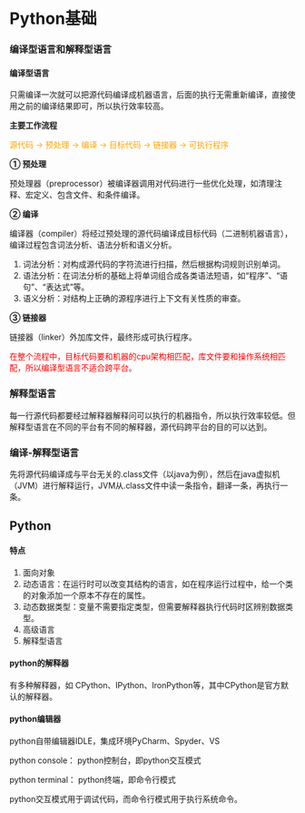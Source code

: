 # Python基础

### 编译型语言和解释型语言

#### **编译型语言**

只需编译一次就可以把源代码编译成机器语言，后面的执行无需重新编译，直接使用之前的编译结果即可，所以执行效率较高。

**主要工作流程**

<font color="orange">源代码 -> 预处理 -> 编译 -> 目标代码 -> 链接器 -> 可执行程序</font>

**①  预处理**

预处理器（preprocessor）被编译器调用对代码进行一些优化处理，如清理注释、宏定义、包含文件、和条件编译。

**②  编译**

编译器（compiler）将经过预处理的源代码编译成目标代码（二进制机器语言），编译过程包含词法分析、语法分析和语义分析。

1. 词法分析：对构成源代码的字符流进行扫描，然后根据构词规则识别单词。
2. 语法分析：在词法分析的基础上将单词组合成各类语法短语，如“程序”、“语句”、“表达式”等。
3. 语义分析：对结构上正确的源程序进行上下文有关性质的审查。

**③  链接器**

链接器（linker）外加库文件，最终形成可执行程序。

<font color="red">在整个流程中，目标代码要和机器的cpu架构相匹配，库文件要和操作系统相匹配，所以编译型语言不适合跨平台。</font>



### 解释型语言

每一行源代码都要经过解释器解释问可以执行的机器指令，所以执行效率较低。但解释型语言在不同的平台有不同的解释器，源代码跨平台的目的可以达到。



### 编译-解释型语言

先将源代码编译成与平台无关的.class文件（以java为例），然后在java虚拟机（JVM）进行解释运行，JVM从.class文件中读一条指令，翻译一条，再执行一条。





## Python

#### 特点

1. 面向对象
2. 动态语言：在运行时可以改变其结构的语言，如在程序运行过程中，给一个类的对象添加一个原本不存在的属性。
3. 动态数据类型：变量不需要指定类型，但需要解释器执行代码时区辨别数据类型。
4. 高级语言
5. 解释型语言



#### python的解释器

有多种解释器，如 CPython、IPython、IronPython等，其中CPython是官方默认的解释器。



#### python编辑器

python自带编辑器IDLE，集成环境PyCharm、Spyder、VS

python console： python控制台，即python交互模式

python terminal： python终端，即命令行模式

python交互模式用于调试代码，而命令行模式用于执行系统命令。